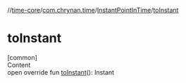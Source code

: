 //[time-core](../../../index.md)/[com.chrynan.time](../index.md)/[InstantPointInTime](index.md)/[toInstant](to-instant.md)



# toInstant  
[common]  
Content  
open override fun [toInstant](to-instant.md)(): Instant  



